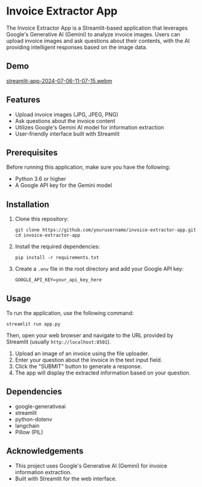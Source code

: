 # Invoice Extractor App

The Invoice Extractor App is a Streamlit-based application that leverages Google's Generative AI (Gemini) to analyze invoice images.
Users can upload invoice images and ask questions about their contents, with the AI providing intelligent responses based on the image data.

## Demo

[streamlit-app-2024-07-06-11-07-15.webm](https://github.com/ankit10101/Invoice-Extractor/assets/40112826/fce621f5-7cde-435c-9743-6cb01c6b1754)

## Features

- Upload invoice images (JPG, JPEG, PNG)
- Ask questions about the invoice content
- Utilizes Google's Gemini AI model for information extraction
- User-friendly interface built with Streamlit

## Prerequisites

Before running this application, make sure you have the following:

- Python 3.6 or higher
- A Google API key for the Gemini model

## Installation

1. Clone this repository:
   ```
   git clone https://github.com/yourusername/invoice-extractor-app.git
   cd invoice-extractor-app
   ```

2. Install the required dependencies:
   ```
   pip install -r requirements.txt
   ```

3. Create a `.env` file in the root directory and add your Google API key:
   ```
   GOOGLE_API_KEY=your_api_key_here
   ```

## Usage

To run the application, use the following command:

```
streamlit run app.py
```

Then, open your web browser and navigate to the URL provided by Streamlit (usually `http://localhost:8501`).

1. Upload an image of an invoice using the file uploader.
2. Enter your question about the invoice in the text input field.
3. Click the "SUBMIT" button to generate a response.
4. The app will display the extracted information based on your question.

## Dependencies

- google-generativeai
- streamlit
- python-dotenv
- langchain
- Pillow (PIL)

## Acknowledgements

- This project uses Google's Generative AI (Gemini) for invoice information extraction.
- Built with Streamlit for the web interface.

